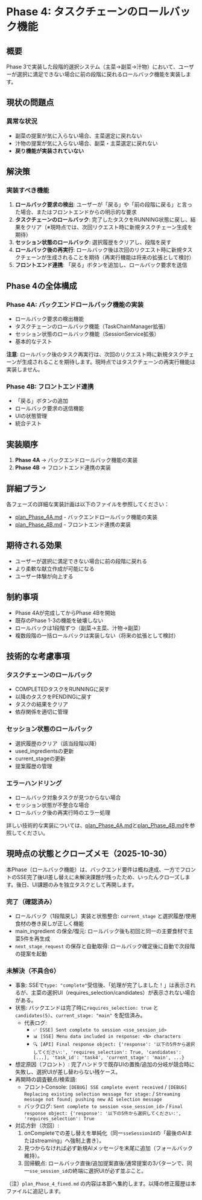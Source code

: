 # Phase 4: タスクチェーンのロールバック機能

## 概要

Phase 3で実装した段階的選択システム（主菜→副菜→汁物）において、ユーザーが選択に満足できない場合に前の段階に戻れるロールバック機能を実装します。

## 現状の問題点

### 異常な状況

- 副菜の提案が気に入らない場合、主菜選定に戻れない
- 汁物の提案が気に入らない場合、副菜・主菜選定に戻れない
- **戻り機能が実装されていない**

## 解決策

### 実装すべき機能

1. **ロールバック要求の検出**: ユーザーが「戻る」や「前の段階に戻る」と言った場合、またはフロントエンドからの明示的な要求
2. **タスクチェーンのロールバック**: 完了したタスクをRUNNING状態に戻し、結果をクリア（※現時点では、次回リクエスト時に新規タスクチェーン生成を期待）
3. **セッション状態のロールバック**: 選択履歴をクリアし、段階を戻す
4. **ロールバック後の再実行**: ロールバック後は次回のリクエスト時に新規タスクチェーンが生成されることを期待（再実行機能は将来の拡張として検討）
5. **フロントエンド連携**: 「戻る」ボタンを追加し、ロールバック要求を送信

## Phase 4の全体構成

### **Phase 4A: バックエンドロールバック機能の実装**

- ロールバック要求の検出機能
- タスクチェーンのロールバック機能（TaskChainManager拡張）
- セッション状態のロールバック機能（SessionService拡張）
- 基本的なテスト

**注意**: ロールバック後のタスク再実行は、次回のリクエスト時に新規タスクチェーンが生成されることを期待します。現時点ではタスクチェーンの再実行機能は実装しません。

### **Phase 4B: フロントエンド連携**

- 「戻る」ボタンの追加
- ロールバック要求の送信機能
- UIの状態管理
- 統合テスト

## 実装順序

1. **Phase 4A** → バックエンドロールバック機能の実装
2. **Phase 4B** → フロントエンド連携の実装

## 詳細プラン

各フェーズの詳細な実装計画は以下のファイルを参照してください：

- [plan_Phase_4A.md](./plan_Phase_4A.md) - バックエンドロールバック機能の実装
- [plan_Phase_4B.md](./plan_Phase_4B.md) - フロントエンド連携の実装

## 期待される効果

- ユーザーが選択に満足できない場合に前の段階に戻れる
- より柔軟な献立作成が可能になる
- ユーザー体験が向上する

## 制約事項

- Phase 4Aが完成してからPhase 4Bを開始
- 既存のPhase 1-3の機能を破壊しない
- ロールバックは1段階ずつ（副菜→主菜、汁物→副菜）
- 複数段階の一括ロールバックは実装しない（将来の拡張として検討）

## 技術的な考慮事項

### タスクチェーンのロールバック

- COMPLETEDタスクをRUNNINGに戻す
- 以降のタスクをPENDINGに戻す
- タスクの結果をクリア
- 依存関係を適切に管理

### セッション状態のロールバック

- 選択履歴のクリア（該当段階以降）
- used_ingredientsの更新
- current_stageの更新
- 提案履歴の管理

### エラーハンドリング

- ロールバック対象タスクが見つからない場合
- セッション状態が不整合な場合
- ロールバック後の再実行時のエラー処理

詳しい技術的な実装については、[plan_Phase_4A.md](./plan_Phase_4A.md)と[plan_Phase_4B.md](./plan_Phase_4B.md)を参照してください。


## 現時点の状態とクローズメモ（2025-10-30）

本Phase（ロールバック機能）は、バックエンド要件は概ね達成、一方でフロントのSSE完了後UI差し替えに未解決課題が残ったため、いったんクローズします。後日、UI課題のみを独立タスクとして再開します。

### 完了（確認済み）
- ロールバック（1段階戻し）実装と状態整合: `current_stage` と選択履歴/使用食材の巻き戻しが正しく機能
- main_ingredient の保全/復元: ロールバック後も初回と同一の主要食材で主菜5件を再生成
- `next_stage_request` の保存と自動取得: ロールバック確定後に自動で次段階の提案を起動

### 未解決（不具合6）
- 事象: SSEで`type: "complete"`受信後、「処理が完了しました！」は表示されるが、主菜の選択UI（requires_selection/candidates）が表示されない場合がある。
- 状態: バックエンドは完了時に`requires_selection: true` と `candidates(5)`、`current_stage: "main"` を配信済み。
  - 代表ログ:
    - `✅ [SSE] Sent complete to session <sse_session_id>`
    - `📊 [SSE] Menu data included in response: <N> characters`
    - `🔍 [API] Final response object: {'response': '以下の5件から選択してください:', 'requires_selection': True, 'candidates': [...], 'task_id': 'task4', 'current_stage': 'main', ...}`
- 想定原因（フロント）: 完了ハンドラで既存UIの置換/追加の分岐が競合時に失敗し、選択UIが差し替わらない残ケース。
- 再開時の調査観点/検索語:
  - フロントConsole: `[DEBUG] SSE complete event received` / `[DEBUG] Replacing existing selection message for stage:` / `Streaming message not found; pushing new AI selection message`
  - バックログ: `Sent complete to session <sse_session_id>` / `Final response object: {'response': '以下の5件から選択してください:', 'requires_selection': True`
- 対応方針（次回）:
  1) onCompleteでの差し替えを単純化（同一`sseSessionId`の「最後のAIまたはstreaming」へ強制上書き）。
  2) 見つからなければ必ず新規AIメッセージを末尾に追加（フォールバック維持）。
  3) 回帰観点: ロールバック直後/追加提案直後/通常提案の3パターンで、同一`sse_session_id`の終端に選択UIが必ず並ぶこと。

（注）`plan_Phase_4_fixed.md` の内容は本節へ集約します。以降の修正履歴は本ファイルに追記します。

